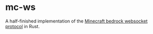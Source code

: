 # mc-ws
A half-finished implementation of the [Minecraft bedrock websocket protocol](https://minecraft.fandom.com/wiki/Commands/wsserver) in Rust.
